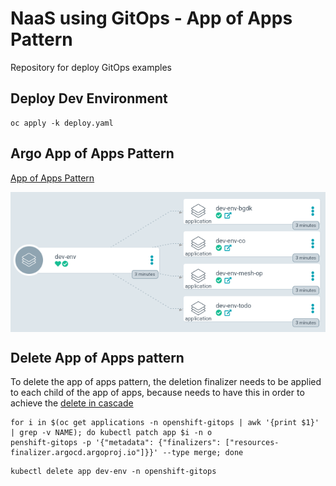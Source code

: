 # NaaS using GitOps - App of Apps Pattern

Repository for deploy GitOps examples

## Deploy Dev Environment

```
oc apply -k deploy.yaml
```

## Argo App of Apps Pattern

[App of Apps Pattern](https://argoproj.github.io/argo-cd/operator-manual/cluster-bootstrapping/#app-of-apps-pattern)

<img align="center" width="750" src="docs/pic1.png">

## Delete App of Apps pattern

To delete the app of apps pattern, the deletion finalizer needs to be applied to each child of the app of apps, because needs to have this in order to achieve the [delete in cascade](https://argoproj.github.io/argo-cd/user-guide/app_deletion/#about-the-deletion-finalizer)

```
for i in $(oc get applications -n openshift-gitops | awk '{print $1}' | grep -v NAME); do kubectl patch app $i -n o
penshift-gitops -p '{"metadata": {"finalizers": ["resources-finalizer.argocd.argoproj.io"]}}' --type merge; done
```

```
kubectl delete app dev-env -n openshift-gitops
```

